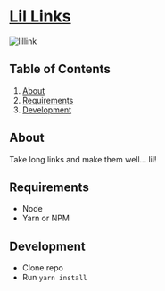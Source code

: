 # [Lil Links](http://lill.ink)

![lillink](https://user-images.githubusercontent.com/14797743/27370061-93177834-560f-11e7-8234-acfad4aba26e.gif)

## Table of Contents
1. [About](#about)
1. [Requirements](#requirements)
1. [Development](#development)

## About

Take long links and make them well... lil!

## Requirements
- Node
- Yarn or NPM

## Development
- Clone repo
- Run `yarn install`
